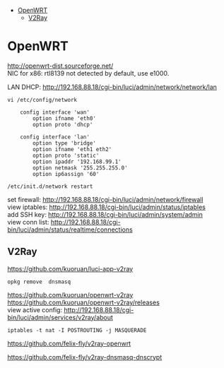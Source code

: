 <!-- TOC -->

- [OpenWRT](#openwrt)
    - [V2Ray](#v2ray)

<!-- /TOC -->


# OpenWRT
http://openwrt-dist.sourceforge.net/  
NIC for x86: rtl8139 not detected by default, use e1000.

LAN DHCP: http://192.168.88.18/cgi-bin/luci/admin/network/network/lan  

    vi /etc/config/network
                                                                
        config interface 'wan'
            option ifname 'eth0'
            option proto 'dhcp'

        config interface 'lan'
            option type 'bridge'
            option ifname 'eth1 eth2'
            option proto 'static'
            option ipaddr '192.168.99.1'
            option netmask '255.255.255.0'
            option ip6assign '60'

    /etc/init.d/network restart

set firewall: http://192.168.88.18/cgi-bin/luci/admin/network/firewall  
view iptables: http://192.168.88.18/cgi-bin/luci/admin/status/iptables  
add SSH key: http://192.168.88.18/cgi-bin/luci/admin/system/admin   
view conn list: http://192.168.88.18/cgi-bin/luci/admin/status/realtime/connections  

## V2Ray
https://github.com/kuoruan/luci-app-v2ray

    opkg remove  dnsmasq

https://github.com/kuoruan/openwrt-v2ray  
https://github.com/kuoruan/openwrt-v2ray/releases  
view active config: http://192.168.88.18/cgi-bin/luci/admin/services/v2ray/about

    iptables -t nat -I POSTROUTING -j MASQUERADE

https://github.com/felix-fly/v2ray-openwrt

https://github.com/felix-fly/v2ray-dnsmasq-dnscrypt